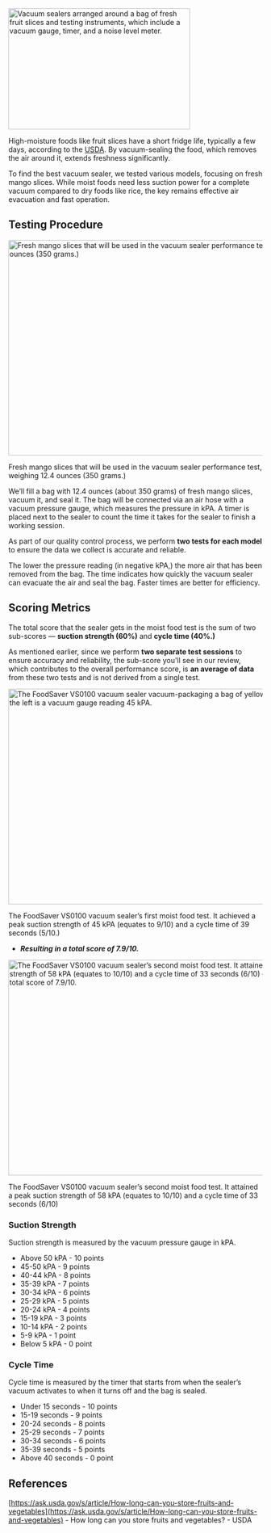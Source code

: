 <img src="https://cdn.healthykitchen101.com/reviews/images/vacuum-sealers/moist-food-vacuum-sealer-test-cloziowrn00002k88ci4fd3wz.jpg" alt="Vacuum sealers arranged around a bag of fresh fruit slices and testing instruments, which include a vacuum gauge, timer, and a noise level meter." width="360" height="240">

High-moisture foods like fruit slices have a short fridge life, typically a few days, according to the [USDA](https://ask.usda.gov/s/article/How-long-can-you-store-fruits-and-vegetables). By vacuum-sealing the food, which removes the air around it, extends freshness significantly.

To find the best vacuum sealer, we tested various models, focusing on fresh mango slices. While moist foods need less suction power for a complete vacuum compared to dry foods like rice, the key remains effective air evacuation and fast operation.

Testing Procedure
-----------------

<img src="https://cdn.healthykitchen101.com/reviews/images/vacuum-sealers/fresh-mango-slices-for-vacuum-sealer-test-clozfj2rw0001ll88cvg3hlhm.jpg" alt="Fresh mango slices that will be used in the vacuum sealer performance test, weighing 12.4 ounces (350 grams.)" width="640" height="427">

Fresh mango slices that will be used in the vacuum sealer performance test, weighing 12.4 ounces (350 grams.)

We’ll fill a bag with 12.4 ounces (about 350 grams) of fresh mango slices, vacuum it, and seal it. The bag will be connected via an air hose with a vacuum pressure gauge, which measures the pressure in kPA. A timer is placed next to the sealer to count the time it takes for the sealer to finish a working session.

As part of our quality control process, we perform **two tests for each model** to ensure the data we collect is accurate and reliable.

The lower the pressure reading (in negative kPA,) the more air that has been removed from the bag. The time indicates how quickly the vacuum sealer can evacuate the air and seal the bag. Faster times are better for efficiency.

Scoring Metrics
---------------

The total score that the sealer gets in the moist food test is the sum of two sub-scores — **suction strength (60%)** and **cycle time (40%.)**

As mentioned earlier, since we perform **two separate test sessions** to ensure accuracy and reliability, the sub-score you'll see in our review, which contributes to the overall performance score, is **an average of data** from these two tests and is not derived from a single test.

<img src="https://cdn.healthykitchen101.com/reviews/images/vacuum-sealers/foodsaver-vs0100-during-moist-food-test-cloz51zij000lfi883lkb37c1.jpg" alt="The FoodSaver VS0100 vacuum sealer vacuum-packaging a bag of yellow mango slices. To the left is a vacuum gauge reading 45 kPA." width="640" height="427">

The FoodSaver VS0100 vacuum sealer’s first moist food test. It achieved a peak suction strength of 45 kPA (equates to 9/10) and a cycle time of 39 seconds (5/10.)

*   _**Resulting in a total score of 7.9/10.**_

<img src="https://cdn.healthykitchen101.com/reviews/images/vacuum-sealers/foodsaver-vs0100-during-moist-food-test-1-clp2e1gor0001hc88ei44967j.jpg" alt="The FoodSaver VS0100 vacuum sealer’s second moist food test. It attained a peak suction strength of 58 kPA (equates to 10/10) and a cycle time of 33 seconds (6/10) — resulting in a total score of 7.9/10." width="640" height="427">

The FoodSaver VS0100 vacuum sealer’s second moist food test. It attained a peak suction strength of 58 kPA (equates to 10/10) and a cycle time of 33 seconds (6/10)

### Suction Strength

Suction strength is measured by the vacuum pressure gauge in kPA.

*   Above 50 kPA - 10 points
*   45-50 kPA - 9 points
*   40-44 kPA - 8 points
*   35-39 kPA - 7 points
*   30-34 kPA - 6 points
*   25-29 kPA - 5 points
*   20-24 kPA - 4 points
*   15-19 kPA - 3 points
*   10-14 kPA - 2 points
*   5-9 kPA - 1 point
*   Below 5 kPA - 0 point

### Cycle Time

Cycle time is measured by the timer that starts from when the sealer’s vacuum activates to when it turns off and the bag is sealed.

*   Under 15 seconds - 10 points
*   15-19 seconds - 9 points
*   20-24 seconds - 8 points
*   25-29 seconds - 7 points
*   30-34 seconds - 6 points
*   35-39 seconds - 5 points
*   Above 40 seconds - 0 point

References
----------

[https://ask.usda.gov/s/article/How-long-can-you-store-fruits-and-vegetables](https://ask.usda.gov/s/article/How-long-can-you-store-fruits-and-vegetables) - How long can you store fruits and vegetables? - USDA
